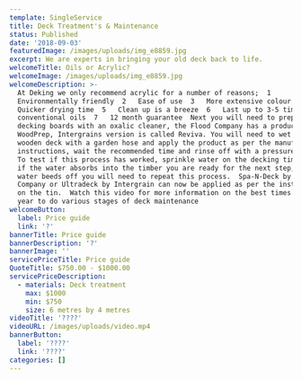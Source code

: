 ```yaml
---
template: SingleService
title: Deck Treatment's & Maintenance
status: Published
date: '2018-09-03'
featuredImage: /images/uploads/img_e8859.jpg
excerpt: We are experts in bringing your old deck back to life.
welcomeTitle: Oils or Acrylic?
welcomeImage: /images/uploads/img_e8859.jpg
welcomeDescription: >-
  At Deking we only recommend acrylic for a number of reasons;  1  
  Environmentally friendly  2   Ease of use  3   More extensive colour range 4  
  Quicker drying time  5   Clean up is a breeze  6   Last up to 3-5 times of a
  conventional oils  7   12 month guarantee  Next you will need to prepare the
  decking boards with an oxalic cleaner, the Flood Company has a product called
  WoodPrep, Intergrains version is called Reviva. You will need to wet your
  wooden deck with a garden hose and apply the product as per the manufacturers
  instructions, wait the recommended time and rinse off with a pressure washer.
  To test if this process has worked, sprinkle water on the decking timbers and
  if the water absorbs into the timber you are ready for the next step, if the
  water beeds off you will need to repeat this process.  Spa-N-Deck by The Flood
  Company or Ultradeck by Intergrain can now be applied as per the instructions
  on the tin.  Watch this video for more information on the best times of the
  year to do various stages of deck maintenance
welcomeButton:
  label: Price guide
  link: '?'
bannerTitle: Price guide
bannerDescription: '?'
bannerImage: ''
servicePriceTitle: Price guide
QuoteTitle: $750.00 - $1000.00
servicePriceDescription:
  - materials: Deck treatment
    max: $1000
    min: $750
    size: 6 metres by 4 metres
videoTitle: '????'
videoURL: /images/uploads/video.mp4
bannerButton:
  label: '????'
  link: '????'
categories: []
---
```

